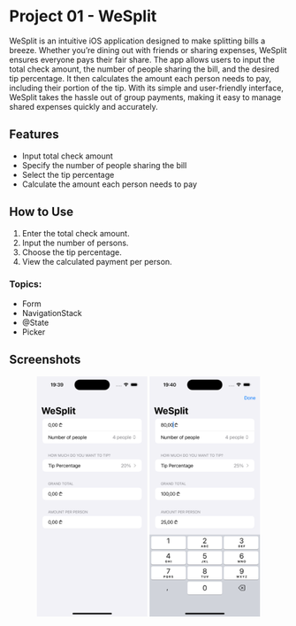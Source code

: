 # Project 01 - WeSplit


WeSplit is an intuitive iOS application designed to make splitting bills a breeze. Whether you’re dining out with friends or sharing expenses, WeSplit ensures everyone pays their fair share. The app allows users to input the total check amount, the number of people sharing the bill, and the desired tip percentage. It then calculates the amount each person needs to pay, including their portion of the tip. With its simple and user-friendly interface, WeSplit takes the hassle out of group payments, making it easy to manage shared expenses quickly and accurately.

## Features

- Input total check amount
- Specify the number of people sharing the bill
- Select the tip percentage
- Calculate the amount each person needs to pay

## How to Use

1. Enter the total check amount.
2. Input the number of persons.
3. Choose the tip percentage.
4. View the calculated payment per person.

### Topics: 

- Form 
- NavigationStack  
- @State  
- Picker

## Screenshots


<p align="center">
  <img src="WeSplit/Screenshots/WeSplit_01.png" width="200">
  <img src="WeSplit/Screenshots/WeSplit_02.png" width="200">
</p>

